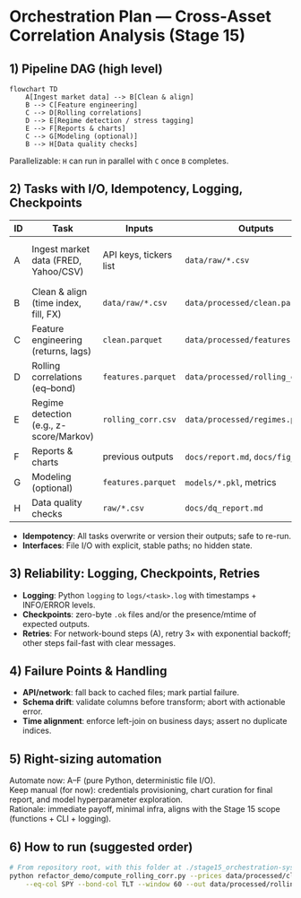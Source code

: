 # Orchestration Plan — Cross‑Asset Correlation Analysis (Stage 15)

## 1) Pipeline DAG (high level)
```mermaid
flowchart TD
    A[Ingest market data] --> B[Clean & align]
    B --> C[Feature engineering]
    C --> D[Rolling correlations]
    D --> E[Regime detection / stress tagging]
    E --> F[Reports & charts]
    C --> G[Modeling (optional)]
    B --> H[Data quality checks]
```
Parallelizable: `H` can run in parallel with `C` once `B` completes.

## 2) Tasks with I/O, Idempotency, Logging, Checkpoints
| ID | Task | Inputs | Outputs | Idempotent? | Logging | Checkpoint |
|---|---|---|---|:--:|---|---|
| A | Ingest market data (FRED, Yahoo/CSV) | API keys, tickers list | `data/raw/*.csv` | Yes (same date range → same files) | `logs/ingest.log` | `.ok` files per source |
| B | Clean & align (time index, fill, FX) | `data/raw/*.csv` | `data/processed/clean.parquet` | Yes | `logs/clean.log` | `data/processed/clean.ok` |
| C | Feature engineering (returns, lags) | `clean.parquet` | `data/processed/features.parquet` | Yes | `logs/features.log` | `features.ok` |
| D | Rolling correlations (eq–bond) | `features.parquet` | `data/processed/rolling_corr.csv` | Yes | `logs/rolling_corr.log` | `rolling_corr.ok` |
| E | Regime detection (e.g., z-score/Markov) | `rolling_corr.csv` | `data/processed/regimes.parquet` | Yes | `logs/regimes.log` | `regimes.ok` |
| F | Reports & charts | previous outputs | `docs/report.md`, `docs/fig_*` | Yes | `logs/report.log` | `report.ok` |
| G | Modeling (optional) | `features.parquet` | `models/*.pkl`, metrics | Yes | `logs/model.log` | `model.ok` |
| H | Data quality checks | `raw/*.csv` | `docs/dq_report.md` | Yes | `logs/dq.log` | `dq.ok` |

- **Idempotency**: All tasks overwrite or version their outputs; safe to re-run.
- **Interfaces**: File I/O with explicit, stable paths; no hidden state.

## 3) Reliability: Logging, Checkpoints, Retries
- **Logging**: Python `logging` to `logs/<task>.log` with timestamps + INFO/ERROR levels.
- **Checkpoints**: zero-byte `.ok` files and/or the presence/mtime of expected outputs.
- **Retries**: For network-bound steps (A), retry 3× with exponential backoff; other steps fail-fast with clear messages.

## 4) Failure Points & Handling
- **API/network**: fall back to cached files; mark partial failure.
- **Schema drift**: validate columns before transform; abort with actionable error.
- **Time alignment**: enforce left-join on business days; assert no duplicate indices.

## 5) Right-sizing automation
Automate now: A–F (pure Python, deterministic file I/O).  
Keep manual (for now): credentials provisioning, chart curation for final report, and model hyperparameter exploration.  
Rationale: immediate payoff, minimal infra, aligns with the Stage 15 scope (functions + CLI + logging).

## 6) How to run (suggested order)
```bash
# From repository root, with this folder at ./stage15_orchestration-system-design
python refactor_demo/compute_rolling_corr.py --prices data/processed/clean.parquet \
    --eq-col SPY --bond-col TLT --window 60 --out data/processed/rolling_corr.csv
```
